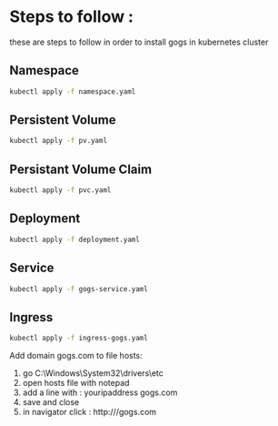 
# Steps to follow :

these are steps to follow in order to install gogs in kubernetes cluster

## Namespace

```bash
kubectl apply -f namespace.yaml
```

## Persistent Volume

```bash
kubectl apply -f pv.yaml
```
## Persistant Volume Claim

```bash
kubectl apply -f pvc.yaml
```
## Deployment

```bash
kubectl apply -f deployment.yaml
```

## Service

```bash
kubectl apply -f gogs-service.yaml
```

## Ingress

```bash
kubectl apply -f ingress-gogs.yaml
```
Add domain gogs.com to file hosts:

1. go C:\Windows\System32\drivers\etc
2. open hosts file with notepad 
3. add a line with :  youripaddress  gogs.com
4. save and close
5. in navigator click :  http://<youripaddress>/gogs.com